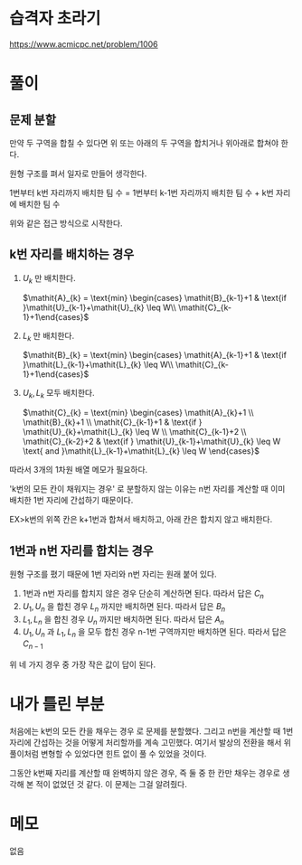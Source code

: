 # 습격자 초라기

https://www.acmicpc.net/problem/1006

# 풀이

## 문제 분할

만약 두 구역을 합칠 수 있다면 위 또는 아래의 두 구역을 합치거나 위아래로 합쳐야 한다.

원형 구조를 펴서 일자로 만들어 생각한다.

1번부터 k번 자리까지 배치한 팀 수 = 1번부터 k-1번 자리까지 배치한 팀 수 + k번 자리에 배치한 팀 수

위와 같은 접근 방식으로 시작한다.

## k번 자리를 배치하는 경우

1. $\mathit{U}_{k}$ 만 배치한다.

    $\mathit{A}_{k} = \text{min} \begin{cases} \mathit{B}_{k-1}+1 & \text{if }\mathit{U}_{k-1}+\mathit{U}_{k} \leq W\\ \mathit{C}_{k-1}+1\end{cases}$

2. $\mathit{L}_{k}$ 만 배치한다.

    $\mathit{B}_{k} = \text{min} \begin{cases} \mathit{A}_{k-1}+1 & \text{if }\mathit{L}_{k-1}+\mathit{L}_{k} \leq W\\ \mathit{C}_{k-1}+1\end{cases}$

3. $\mathit{U}_{k},\mathit{L}_{k}$ 모두 배치한다.

    $\mathit{C}_{k} = \text{min} \begin{cases} \mathit{A}_{k}+1 \\ \mathit{B}_{k}+1 \\ \mathit{C}_{k-1}+1 & \text{if } \mathit{U}_{k}+\mathit{L}_{k} \leq W \\ \mathit{C}_{k-1}+2 \\ \mathit{C}_{k-2}+2 & \text{if } \mathit{U}_{k-1}+\mathit{U}_{k} \leq W \text{ and }\mathit{L}_{k-1}+\mathit{L}_{k} \leq W \end{cases}$

따라서 3개의 1차원 배열 메모가 필요하다.

'k번의 모든 칸이 채워지는 경우' 로 분할하지 않는 이유는 n번 자리를 계산할 때 이미 배치한 1번 자리에 간섭하기 때문이다.

EX>k번의 위쪽 칸은 k+1번과 합쳐서 배치하고, 아래 칸은 합치지 않고 배치한다.

## 1번과 n번 자리를 합치는 경우

원형 구조를 폈기 때문에 1번 자리와 n번 자리는 원래 붙어 있다.

1. 1번과 n번 자리를 합치지 않은 경우 단순히 계산하면 된다. 따라서 답은 $\mathit{C}_{n}$
2. $\mathit{U}_{1}, \mathit{U}_{n}$ 을 합친 경우 $\mathit{L}_{n}$ 까지만 배치하면 된다. 따라서 답은 $\mathit{B}_{n}$
3. $\mathit{L}_{1}, \mathit{L}_{n}$ 을 합친 경우 $\mathit{U}_{n}$ 까지만 배치하면 된다. 따라서 답은 $\mathit{A}_{n}$
4. $\mathit{U}_{1}, \mathit{U}_{n}$ 과 $\mathit{L}_{1}, \mathit{L}_{n}$ 을 모두 합친 경우 n-1번 구역까지만 배치하면 된다. 따라서 답은 $\mathit{C}_{n-1}$

위 네 가지 경우 중 가장 작은 값이 답이 된다.

# 내가 틀린 부분

처음에는 k번의 모든 칸을 채우는 경우 로 문제를 분할했다. 그리고 n번을 계산할 때 1번 자리에 간섭하는 것을 어떻게 처리할까를 계속 고민했다. 여기서 발상의 전환을 해서 위 풀이처럼 변형할 수 있었다면 힌트 없이 풀 수 있었을 것이다.

그동안 k번째 자리를 계산할 때 완벽하지 않은 경우, 즉 둘 중 한 칸만 채우는 경우로 생각해 본 적이 없었던 것 같다. 이 문제는 그걸 알려줬다.

# 메모

없음
